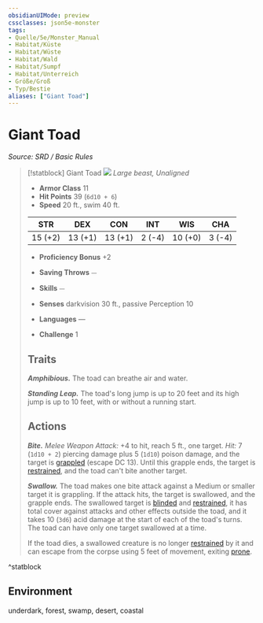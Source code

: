```yaml
---
obsidianUIMode: preview
cssclasses: json5e-monster
tags:
- Quelle/5e/Monster_Manual
- Habitat/Küste
- Habitat/Wüste
- Habitat/Wald
- Habitat/Sumpf
- Habitat/Unterreich
- Größe/Groß
- Typ/Bestie
aliases: ["Giant Toad"]
---
```

# Giant Toad
*Source: SRD / Basic Rules*  

> [!statblock] Giant Toad
> ![](compendium/bestiary/beast/token/giant-toad.png#token)
> *Large beast, Unaligned*
> 
> - **Armor Class** 11 
> - **Hit Points** 39 (`6d10 + 6`)
> - **Speed** 20 ft., swim 40 ft.
> 
> |STR|DEX|CON|INT|WIS|CHA|
> |:---:|:---:|:---:|:---:|:---:|:---:|
> |15 (+2)|13 (+1)|13 (+1)| 2 (-4)|10 (+0)| 3 (-4)|
> 
> - **Proficiency Bonus** +2
> - **Saving Throws** ⏤
> - **Skills** ⏤
> - **Senses** darkvision 30 ft., passive Perception 10
> 
> - **Languages** —
> - **Challenge** 1
> 
> ## Traits
> 
> ***Amphibious.*** The toad can breathe air and water.
> 
> ***Standing Leap.*** The toad's long jump is up to 20 feet and its high jump is up to 10 feet, with or without a running start.
> 
> ## Actions
> 
> ***Bite.*** *Melee Weapon Attack:* +4 to hit, reach 5 ft., one target. *Hit:* 7 (`1d10 + 2`) piercing damage plus 5 (`1d10`) poison damage, and the target is [grappled](rules/conditions.md#grappled) (escape DC 13). Until this grapple ends, the target is [restrained](rules/conditions.md#restrained), and the toad can't bite another target.
> 
> ***Swallow.*** The toad makes one bite attack against a Medium or smaller target it is grappling. If the attack hits, the target is swallowed, and the grapple ends. The swallowed target is [blinded](rules/conditions.md#blinded) and [restrained](rules/conditions.md#restrained), it has total cover against attacks and other effects outside the toad, and it takes 10 (`3d6`) acid damage at the start of each of the toad's turns. The toad can have only one target swallowed at a time.
> 
> If the toad dies, a swallowed creature is no longer [restrained](rules/conditions.md#restrained) by it and can escape from the corpse using 5 feet of movement, exiting [prone](rules/conditions.md#prone).
^statblock

## Environment

underdark, forest, swamp, desert, coastal